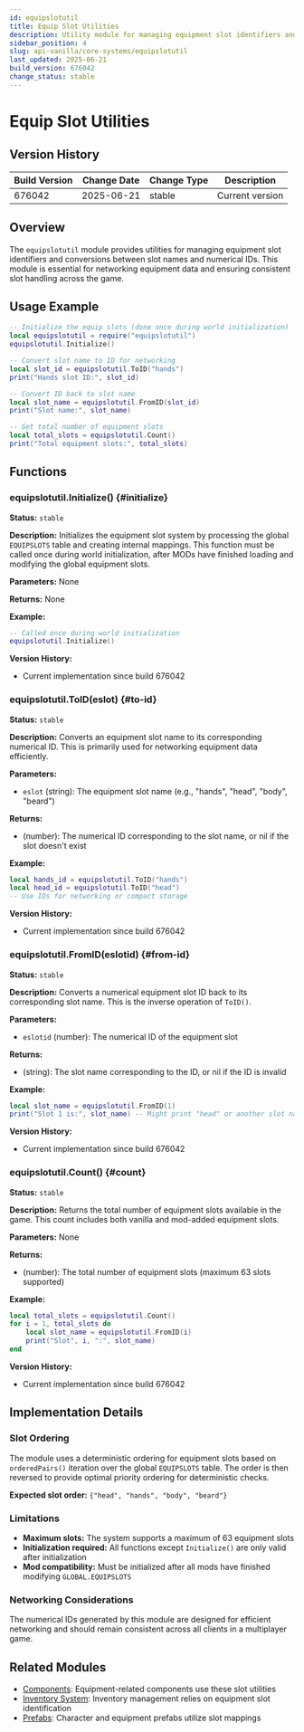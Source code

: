 ```yaml
---
id: equipslotutil
title: Equip Slot Utilities
description: Utility module for managing equipment slot identifiers and conversions
sidebar_position: 4
slug: api-vanilla/core-systems/equipslotutil
last_updated: 2025-06-21
build_version: 676042
change_status: stable
---
```


# Equip Slot Utilities

## Version History
| Build Version | Change Date | Change Type | Description |
|---|----|----|----|
| 676042 | 2025-06-21 | stable | Current version |

## Overview

The `equipslotutil` module provides utilities for managing equipment slot identifiers and conversions between slot names and numerical IDs. This module is essential for networking equipment data and ensuring consistent slot handling across the game.

## Usage Example

```lua
-- Initialize the equip slots (done once during world initialization)
local equipslotutil = require("equipslotutil")
equipslotutil.Initialize()

-- Convert slot name to ID for networking
local slot_id = equipslotutil.ToID("hands")
print("Hands slot ID:", slot_id)

-- Convert ID back to slot name
local slot_name = equipslotutil.FromID(slot_id)
print("Slot name:", slot_name)

-- Get total number of equipment slots
local total_slots = equipslotutil.Count()
print("Total equipment slots:", total_slots)
```

## Functions

### equipslotutil.Initialize() {#initialize}

**Status:** `stable`

**Description:**
Initializes the equipment slot system by processing the global `EQUIPSLOTS` table and creating internal mappings. This function must be called once during world initialization, after MODs have finished loading and modifying the global equipment slots.

**Parameters:**
None

**Returns:**
None

**Example:**
```lua
-- Called once during world initialization
equipslotutil.Initialize()
```

**Version History:**
- Current implementation since build 676042

### equipslotutil.ToID(eslot) {#to-id}

**Status:** `stable`

**Description:**
Converts an equipment slot name to its corresponding numerical ID. This is primarily used for networking equipment data efficiently.

**Parameters:**
- `eslot` (string): The equipment slot name (e.g., "hands", "head", "body", "beard")

**Returns:**
- (number): The numerical ID corresponding to the slot name, or nil if the slot doesn't exist

**Example:**
```lua
local hands_id = equipslotutil.ToID("hands")
local head_id = equipslotutil.ToID("head")
-- Use IDs for networking or compact storage
```

**Version History:**
- Current implementation since build 676042

### equipslotutil.FromID(eslotid) {#from-id}

**Status:** `stable`

**Description:**
Converts a numerical equipment slot ID back to its corresponding slot name. This is the inverse operation of `ToID()`.

**Parameters:**
- `eslotid` (number): The numerical ID of the equipment slot

**Returns:**
- (string): The slot name corresponding to the ID, or nil if the ID is invalid

**Example:**
```lua
local slot_name = equipslotutil.FromID(1)
print("Slot 1 is:", slot_name) -- Might print "head" or another slot name
```

**Version History:**
- Current implementation since build 676042

### equipslotutil.Count() {#count}

**Status:** `stable`

**Description:**
Returns the total number of equipment slots available in the game. This count includes both vanilla and mod-added equipment slots.

**Parameters:**
None

**Returns:**
- (number): The total number of equipment slots (maximum 63 slots supported)

**Example:**
```lua
local total_slots = equipslotutil.Count()
for i = 1, total_slots do
    local slot_name = equipslotutil.FromID(i)
    print("Slot", i, ":", slot_name)
end
```

**Version History:**
- Current implementation since build 676042

## Implementation Details

### Slot Ordering

The module uses a deterministic ordering for equipment slots based on `orderedPairs()` iteration over the global `EQUIPSLOTS` table. The order is then reversed to provide optimal priority ordering for deterministic checks.

**Expected slot order:** `{"head", "hands", "body", "beard"}`

### Limitations

- **Maximum slots:** The system supports a maximum of 63 equipment slots
- **Initialization required:** All functions except `Initialize()` are only valid after initialization
- **Mod compatibility:** Must be initialized after all mods have finished modifying `GLOBAL.EQUIPSLOTS`

### Networking Considerations

The numerical IDs generated by this module are designed for efficient networking and should remain consistent across all clients in a multiplayer game.

## Related Modules

- [Components](./components/index.md): Equipment-related components use these slot utilities
- [Inventory System](./inventory.md): Inventory management relies on equipment slot identification
- [Prefabs](../prefabs/index.md): Character and equipment prefabs utilize slot mappings
